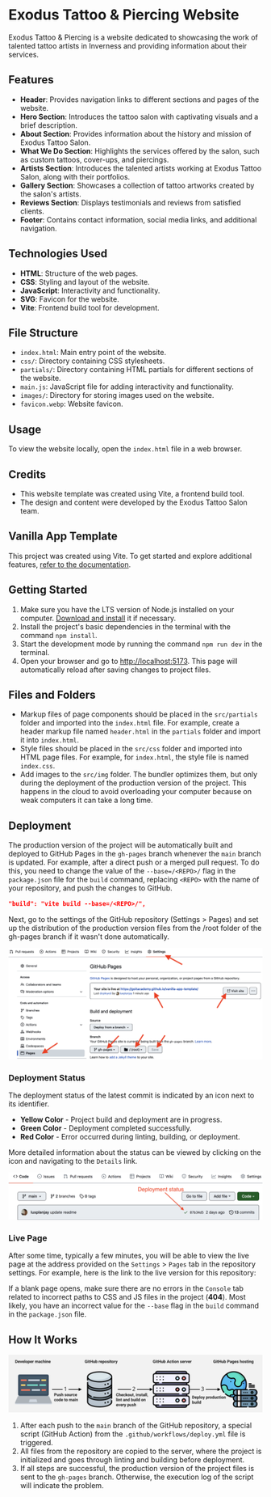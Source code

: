 # Exodus Tattoo & Piercing Website

Exodus Tattoo & Piercing is a website dedicated to showcasing the work of
talented tattoo artists in Inverness and providing information about their
services.

## Features

- **Header**: Provides navigation links to different sections and pages of the
  website.
- **Hero Section**: Introduces the tattoo salon with captivating visuals and a
  brief description.
- **About Section**: Provides information about the history and mission of
  Exodus Tattoo Salon.
- **What We Do Section**: Highlights the services offered by the salon, such as
  custom tattoos, cover-ups, and piercings.
- **Artists Section**: Introduces the talented artists working at Exodus Tattoo
  Salon, along with their portfolios.
- **Gallery Section**: Showcases a collection of tattoo artworks created by the
  salon's artists.
- **Reviews Section**: Displays testimonials and reviews from satisfied clients.
- **Footer**: Contains contact information, social media links, and additional
  navigation.

## Technologies Used

- **HTML**: Structure of the web pages.
- **CSS**: Styling and layout of the website.
- **JavaScript**: Interactivity and functionality.
- **SVG**: Favicon for the website.
- **Vite**: Frontend build tool for development.

## File Structure

- `index.html`: Main entry point of the website.
- `css/`: Directory containing CSS stylesheets.
- `partials/`: Directory containing HTML partials for different sections of the
  website.
- `main.js`: JavaScript file for adding interactivity and functionality.
- `images/`: Directory for storing images used on the website.
- `favicon.webp`: Website favicon.

## Usage

To view the website locally, open the `index.html` file in a web browser.

## Credits

- This website template was created using Vite, a frontend build tool.
- The design and content were developed by the Exodus Tattoo Salon team.

## Vanilla App Template

This project was created using Vite. To get started and explore additional
features, [refer to the documentation](https://vitejs.dev/).

## Getting Started

1. Make sure you have the LTS version of Node.js installed on your computer.
   [Download and install](https://nodejs.org/en/) it if necessary.
2. Install the project's basic dependencies in the terminal with the command
   `npm install`.
3. Start the development mode by running the command `npm run dev` in the
   terminal.
4. Open your browser and go to [http://localhost:5173](http://localhost:5173).
   This page will automatically reload after saving changes to project files.

## Files and Folders

- Markup files of page components should be placed in the `src/partials` folder
  and imported into the `index.html` file. For example, create a header markup
  file named `header.html` in the `partials` folder and import it into
  `index.html`.
- Style files should be placed in the `src/css` folder and imported into HTML
  page files. For example, for `index.html`, the style file is named
  `index.css`.
- Add images to the `src/img` folder. The bundler optimizes them, but only
  during the deployment of the production version of the project. This happens
  in the cloud to avoid overloading your computer because on weak computers it
  can take a long time.

## Deployment

The production version of the project will be automatically built and deployed
to GitHub Pages in the `gh-pages` branch whenever the `main` branch is updated.
For example, after a direct push or a merged pull request. To do this, you need
to change the value of the `--base=/<REPO>/` flag in the `package.json` file for
the `build` command, replacing `<REPO>` with the name of your repository, and
push the changes to GitHub.

```json
"build": "vite build --base=/<REPO>/",
```

Next, go to the settings of the GitHub repository (Settings > Pages) and set up
the distribution of the production version files from the /root folder of the
gh-pages branch if it wasn't done automatically.

![GitHub Pages settings](./assets/repo-settings.png)

### Deployment Status

The deployment status of the latest commit is indicated by an icon next to its
identifier.

- **Yellow Color** - Project build and deployment are in progress.
- **Green Color** - Deployment completed successfully.
- **Red Color** - Error occurred during linting, building, or deployment.

More detailed information about the status can be viewed by clicking on the icon
and navigating to the `Details` link.

![Deployment status](./assets/deploy-status.png)

### Live Page

After some time, typically a few minutes, you will be able to view the live page
at the address provided on the `Settings` > `Pages` tab in the repository
settings. For example, here is the link to the live version for this repository:

If a blank page opens, make sure there are no errors in the `Console` tab
related to incorrect paths to CSS and JS files in the project (**404**). Most
likely, you have an incorrect value for the `--base` flag in the `build` command
in the `package.json` file.

## How It Works

![How it works](./assets/how-it-works.png)

1. After each push to the `main` branch of the GitHub repository, a special
   script (GitHub Action) from the `.github/workflows/deploy.yml` file is
   triggered.
2. All files from the repository are copied to the server, where the project is
   initialized and goes through linting and building before deployment.
3. If all steps are successful, the production version of the project files is
   sent to the `gh-pages` branch. Otherwise, the execution log of the script
   will indicate the problem.
